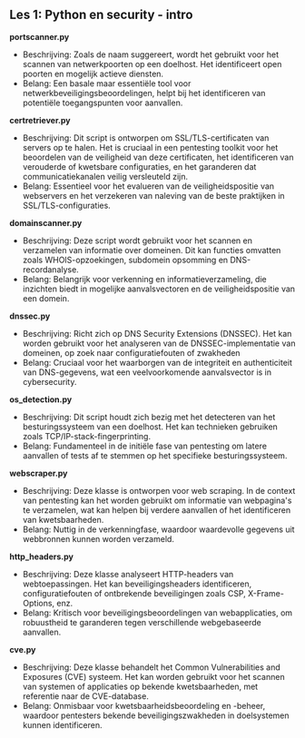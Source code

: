 ## Les 1: Python en security - intro

**portscanner.py**

- Beschrijving: Zoals de naam suggereert, wordt het gebruikt voor het scannen van netwerkpoorten op een doelhost. Het identificeert open poorten en mogelijk actieve diensten.
- Belang: Een basale maar essentiële tool voor netwerkbeveiligingsbeoordelingen, helpt bij het identificeren van potentiële toegangspunten voor aanvallen.

**certretriever.py**

- Beschrijving: Dit script is ontworpen om SSL/TLS-certificaten van servers op te halen. Het is cruciaal in een pentesting toolkit voor het beoordelen van de veiligheid van deze certificaten, het identificeren van verouderde of kwetsbare configuraties, en het garanderen dat communicatiekanalen veilig versleuteld zijn.
- Belang: Essentieel voor het evalueren van de veiligheidspositie van webservers en het verzekeren van naleving van de beste praktijken in SSL/TLS-configuraties.

**domainscanner.py**

- Beschrijving: Deze script wordt gebruikt voor het scannen en verzamelen van informatie over domeinen. Dit kan functies omvatten zoals WHOIS-opzoekingen, subdomein opsomming en DNS-recordanalyse.
- Belang: Belangrijk voor verkenning en informatieverzameling, die inzichten biedt in mogelijke aanvalsvectoren en de veiligheidspositie van een domein.

**dnssec.py**

- Beschrijving: Richt zich op DNS Security Extensions (DNSSEC). Het kan worden gebruikt voor het analyseren van de DNSSEC-implementatie van domeinen, op zoek naar configuratiefouten of zwakheden
- Belang:  Cruciaal voor het waarborgen van de integriteit en authenticiteit van DNS-gegevens, wat een veelvoorkomende aanvalsvector is in cybersecurity.

**os_detection.py**

- Beschrijving: Dit script houdt zich bezig met het detecteren van het besturingssysteem van een doelhost. Het kan technieken gebruiken zoals TCP/IP-stack-fingerprinting.
- Belang: Fundamenteel in de initiële fase van pentesting om latere aanvallen of tests af te stemmen op het specifieke besturingssysteem.

**webscraper.py**

- Beschrijving: Deze klasse is ontworpen voor web scraping. In de context van pentesting kan het worden gebruikt om informatie van webpagina's te verzamelen, wat kan helpen bij verdere aanvallen of het identificeren van kwetsbaarheden.
- Belang: Nuttig in de verkenningfase, waardoor waardevolle gegevens uit webbronnen kunnen worden verzameld.

**http_headers.py**

- Beschrijving: Deze klasse analyseert HTTP-headers van webtoepassingen. Het kan beveiligingsheaders identificeren, configuratiefouten of ontbrekende beveiligingen zoals CSP, X-Frame-Options, enz.
- Belang: Kritisch voor beveiligingsbeoordelingen van webapplicaties, om robuustheid te garanderen tegen verschillende webgebaseerde aanvallen.

**cve.py**

- Beschrijving: Deze klasse behandelt het Common Vulnerabilities and Exposures (CVE) systeem. Het kan worden gebruikt voor het scannen van systemen of applicaties op bekende kwetsbaarheden, met referentie naar de CVE-database.
- Belang: Onmisbaar voor kwetsbaarheidsbeoordeling en -beheer, waardoor pentesters bekende beveiligingszwakheden in doelsystemen kunnen identificeren.
